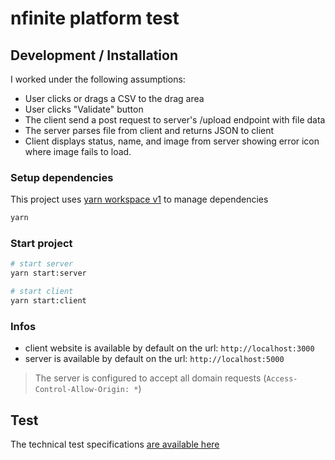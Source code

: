# nfinite platform test

## Development / Installation
I worked under the following assumptions: 
* User clicks or drags a CSV to the drag area
* User clicks "Validate" button
* The client send a post request to server's /upload endpoint with file data
* The server parses file from client and returns JSON to client
* Client displays status, name, and image from server showing error icon where image fails to load.


### Setup dependencies

This project uses [yarn workspace v1](https://classic.yarnpkg.com/en/docs/workspaces/) to manage dependencies

```bash
yarn
```

### Start project

```bash
# start server
yarn start:server

# start client
yarn start:client
```

### Infos

- client website is available by default on the url: `http://localhost:3000`
- server is available by default on the url: `http://localhost:5000`

> The server is configured to accept all domain requests (`Access-Control-Allow-Origin: *`)

## Test

The technical test specifications [are available here](./SPECS.md)
